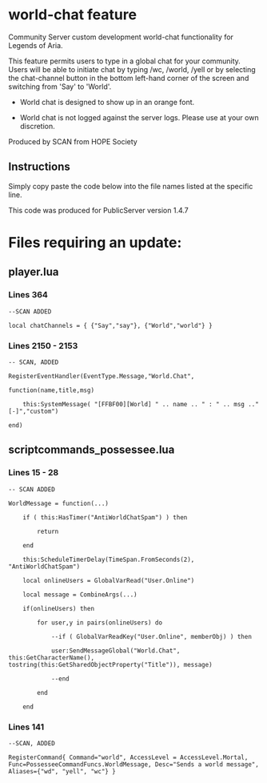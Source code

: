 # world-chat feature
Community Server custom development world-chat functionality for Legends of Aria.

This feature permits users to type in a global chat for your community.  Users will be able to initiate chat by typing /wc, /world, /yell or by selecting the chat-channel button in the bottom left-hand corner of the screen and switching from 'Say' to 'World'.

- World chat is designed to show up in an orange font.

- World chat is not logged against the server logs.  Please use at your own discretion.

Produced by SCAN from HOPE Society

## Instructions

Simply copy paste the code below into the file names listed at the specific line.

This code was produced for PublicServer version 1.4.7



# Files requiring an update:

## player.lua

### Lines 364

    --SCAN ADDED

    local chatChannels = { {"Say","say"}, {"World","world"} } 


### Lines 2150 - 2153

    -- SCAN, ADDED

    RegisterEventHandler(EventType.Message,"World.Chat",

    function(name,title,msg)
    
        this:SystemMessage( "[FFBF00][World] " .. name .. " : " .. msg .."[-]","custom")
        
    end)


## scriptcommands_possessee.lua

### Lines 15 - 28

    -- SCAN ADDED

    WorldMessage = function(...)  

        if ( this:HasTimer("AntiWorldChatSpam") ) then
        
            return
            
        end
        
        this:ScheduleTimerDelay(TimeSpan.FromSeconds(2), "AntiWorldChatSpam")
        
        local onlineUsers = GlobalVarRead("User.Online")
        
        local message = CombineArgs(...)
        
        if(onlineUsers) then
        
            for user,y in pairs(onlineUsers) do
            
                --if ( GlobalVarReadKey("User.Online", memberObj) ) then
                
                user:SendMessageGlobal("World.Chat", this:GetCharacterName(), tostring(this:GetSharedObjectProperty("Title")), message)
                
                --end
                
            end
            
        end


### Lines 141

    --SCAN, ADDED

    RegisterCommand{ Command="world", AccessLevel = AccessLevel.Mortal, Func=PossesseeCommandFuncs.WorldMessage, Desc="Sends a world message", Aliases={"wd", "yell", "wc"} } 

